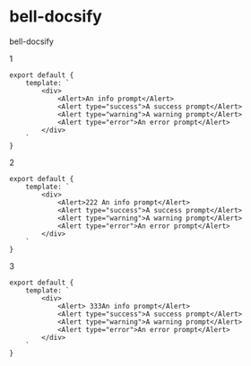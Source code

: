 # bell-docsify
bell-docsify

1

    export default {
        template: `
            <div>
                <Alert>An info prompt</Alert>
                <Alert type="success">A success prompt</Alert>
                <Alert type="warning">A warning prompt</Alert>
                <Alert type="error">An error prompt</Alert>
            </div>
        `
    }

2

    export default {
        template: `
            <div>
                <Alert>222 An info prompt</Alert>
                <Alert type="success">A success prompt</Alert>
                <Alert type="warning">A warning prompt</Alert>
                <Alert type="error">An error prompt</Alert>
            </div>
        `
    }

3

    export default {
        template: `
            <div>
                <Alert> 333An info prompt</Alert>
                <Alert type="success">A success prompt</Alert>
                <Alert type="warning">A warning prompt</Alert>
                <Alert type="error">An error prompt</Alert>
            </div>
        `
    }